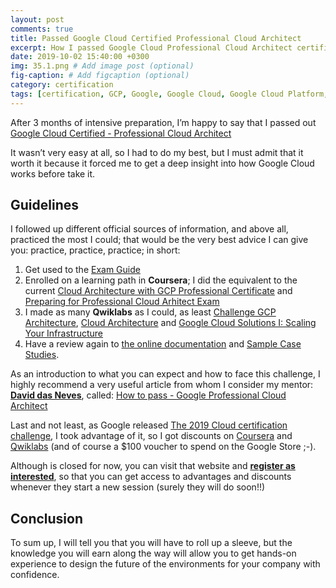 ```yaml
---
layout: post
comments: true
title: Passed Google Cloud Certified Professional Cloud Architect
excerpt: How I passed Google Cloud Professional Cloud Architect certification exam
date: 2019-10-02 15:40:00 +0300
img: 35.1.png # Add image post (optional)
fig-caption: # Add figcaption (optional)
category: certification
tags: [certification, GCP, Google, Google Cloud, Google Cloud Platform, GoogleCloudCertificationChallenge] # add tag
---
```


After 3 months of intensive preparation, I’m happy to say that I passed out [Google Cloud Certified - Professional Cloud Architect](https://cloud.google.com/certification/cloud-architect)

It wasn’t very easy at all, so I had to do my best, but I must admit that it worth it because it forced me to get a deep insight into how Google Cloud works before take it.

## Guidelines
I followed up different official sources of information, and above all, practiced the most I could; that would be the very best advice I can give you: practice, practice, practice; in short:

1. Get used to the [Exam Guide](https://cloud.google.com/certification/guides/professional-cloud-architect/)
2. Enrolled on a learning path in **Coursera**; I did the equivalent to the current [Cloud Architecture with GCP Professional Certificate](https://www.coursera.org/professional-certificates/gcp-cloud-architect) and [Preparing for Professional Cloud Arhitect Exam](https://www.coursera.org/learn/preparing-cloud-professional-cloud-architect-exam)
3. I made as many **Qwiklabs** as I could, as least [Challenge GCP Architecture](https://www.qwiklabs.com/quests/47), [Cloud Architecture](https://www.qwiklabs.com/quests/24) and [Google Cloud Solutions I: Scaling Your Infrastructure](https://www.qwiklabs.com/quests/36)
4. Have a review again to [the online documentation](https://cloud.google.com/docs/) and [Sample Case Studies](https://cloud.google.com/certification/guides/professional-cloud-architect/).

As an introduction to what you can expect and how to face this challenge, I highly recommend a very useful article from whom I consider my mentor: [**David das Neves**](https://www.linkedin.com/in/daviddasneves/), called: [How to pass - Google Professional Cloud Architect](https://www.linkedin.com/pulse/how-pass-google-professional-cloud-architect-david-das-neves/)

Last and not least, as Google released [The 2019 Cloud certification challenge](https://inthecloud.withgoogle.com/cloud-certification/#!/), I took advantage of it, so I got discounts on [Coursera](https://www.coursera.org/) and [Qwiklabs](https://qwiklabs.com/) (and of course a $100 voucher to spend on the Google Store ;-).

Although is closed for now, you can visit that website and [**register as interested**](https://inthecloud.withgoogle.com/cloud-certification/#training), so that you can get access to advantages and discounts whenever they start a new session (surely they will do soon!!)

## Conclusion
To sum up, I will tell you that you will have to roll up a sleeve, but the knowledge you will earn along the way will allow you to get hands-on experience to design the future of the environments for your company with confidence.
